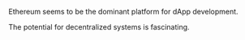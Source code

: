 Ethereum seems to be the dominant platform for dApp development.

The potential for decentralized systems is fascinating.